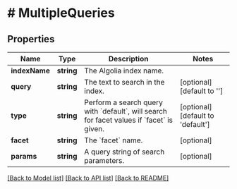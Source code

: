 # # MultipleQueries

## Properties

Name | Type | Description | Notes
------------ | ------------- | ------------- | -------------
**indexName** | **string** | The Algolia index name. |
**query** | **string** | The text to search in the index. | [optional] [default to '']
**type** | **string** | Perform a search query with &#x60;default&#x60;, will search for facet values if &#x60;facet&#x60; is given. | [optional] [default to 'default']
**facet** | **string** | The &#x60;facet&#x60; name. | [optional]
**params** | **string** | A query string of search parameters. | [optional]

[[Back to Model list]](../../README.md#models) [[Back to API list]](../../README.md#endpoints) [[Back to README]](../../README.md)
